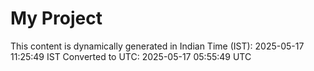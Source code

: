 # My Project

This content is dynamically generated in Indian Time (IST): 2025-05-17 11:25:49 IST
Converted to UTC: 2025-05-17 05:55:49 UTC
